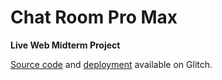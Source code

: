 # Chat Room Pro Max

**Live Web Midterm Project**

[Source code](https://glitch.com/edit/#!/mccoy-zhu-chat-room-pro-max) and [deployment](https://mccoy-zhu-chat-room-pro-max.glitch.me/) available on Glitch.
